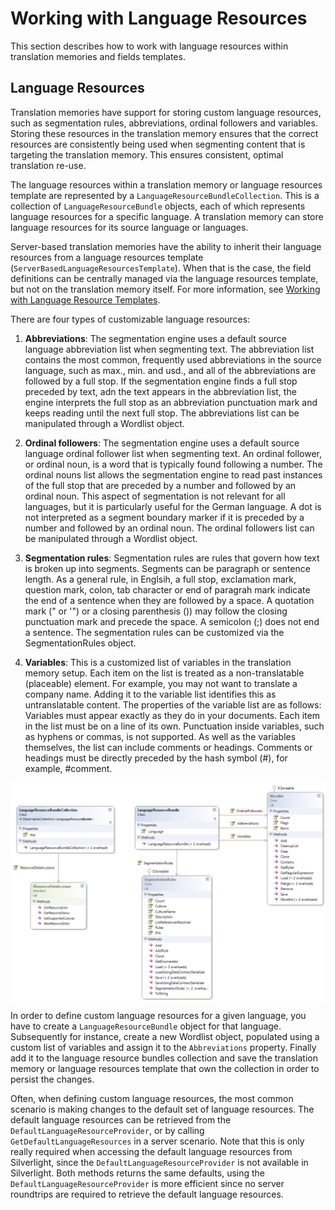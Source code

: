 Working with Language Resources
=====
This section describes how to work with language resources within translation memories and fields templates.

Language Resources
------
Translation memories have support for storing custom language resources, such as segmentation rules, abbreviations, ordinal followers and variables. Storing these resources in the translation memory ensures that the correct resources are consistently being used when segmenting content that is targeting the translation memory. This ensures consistent, optimal translation re-use.

The language resources within a translation memory or language resources template are represented by a `LanguageResourceBundleCollection`. This is a collection of `LanguageResourceBundle` objects, each of which represents language resources for a specific language. A translation memory can store language resources for its source language or languages.

Server-based translation memories have the ability to inherit their language resources from a language resources template (`ServerBasedLanguageResourcesTemplate`). When that is the case, the field definitions can be centrally managed via the language resources template, but not on the translation memory itself. For more information, see [Working with Language Resource Templates](working_with_language_resource_templates.md).

There are four types of customizable language resources:

1. **Abbreviations**: The segmentation engine uses a default source language abbreviation list when segmenting text. The abbreviation list contains the most common, frequently used abbreviations in the source language, such as max., min. and usd., and all of the abbreviations are followed by a full stop. If the segmentation engine finds a full stop preceded by text, adn the text appears in the abbreviation list, the engine interprets the full stop as an abbreviation punctuation mark and keeps reading until the next full stop. The abbreviations list can be manipulated through a Wordlist object.

2. **Ordinal followers**: The segmentation engine uses a default source language ordinal follower list when segmenting text. An ordinal follower, or ordinal noun, is a word that is typically found following a number. The ordinal nouns list allows the segmentation engine to read past instances of the full stop that are preceded by a number and followed by an ordinal noun. This aspect of segmentation is not relevant for all languages, but it is particularly useful for the German language. A dot is not interpreted as a segment boundary marker if it is preceded by a number and followed by an ordinal noun. The ordinal followers list can be manipulated through a Wordlist object.

3. **Segmentation rules**: Segmentation rules are rules that govern how text is broken up into segments. Segments can be paragraph or sentence length. As a general rule, in Englsih, a full stop, exclamation mark, question mark, colon, tab character or end of paragrah mark indicate the end of a sentence when they are followed by a space. A quotation mark (" or '") or a closing parenthesis ()) may follow the closing punctuation mark and precede the space. A semicolon (;) does not end a sentence. The segmentation rules can be customized via the SegmentationRules object.

4. **Variables**: This is a customized list of variables in the translation memory setup. Each item on the list is treated as a non-translatable (placeable) element. For example, you may not want to translate a company name. Adding it to the variable list identifies this as untranslatable content. The properties of the variable list are as follows:
Variables must appear exactly as they do in your documents.
Each item in the list must be on a line of its own.
Punctuation inside variables, such as hyphens or commas, is not supported.
As well as the variables themselves, the list can include comments or headings. Comments or headings must be directly preceded by the hash symbol (#), for example, #comment.

<img style="display:block; " src="images/LanguageResources.png"/>

In order to define custom language resources for a given language, you have to create a `LanguageResourceBundle` object for that language. Subsequently for instance, create a new Wordlist object, populated using a custom list of variables and assign it to the `Abbreviations` property. Finally add it to the language resource bundles collection and save the translation memory or language resources template that own the collection in order to persist the changes.

Often, when defining custom language resources, the most common scenario is making changes to the default set of language resources. The default language resources can be retrieved from the `DefaultLanguageResourceProvider`, or by calling `GetDefaultLanguageResources` in a server scenario. Note that this is only really required when accessing the default language resources from Silverlight, since the `DefaultLanguageResourceProvider` is not available in Silverlight. Both methods returns the same defaults, using the `DefaultLanguageResourceProvider` is more efficient since no server roundtrips are required to retrieve the default language resources.